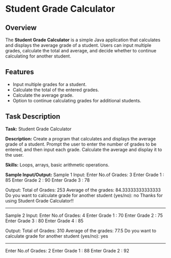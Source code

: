 # Student Grade Calculator

## Overview
The **Student Grade Calculator** is a simple Java application that calculates and displays the average grade of a student. Users can input multiple grades, calculate the total and average, and decide whether to continue calculating for another student.

## Features
- Input multiple grades for a student.
- Calculate the total of the entered grades.
- Calculate the average grade.
- Option to continue calculating grades for additional students.

## Task Description
**Task:** Student Grade Calculator

**Description:** Create a program that calculates and displays the average grade of a student. Prompt the user to enter the number of grades to be entered, and then input each grade. Calculate the average and display it to the user.

**Skills:** Loops, arrays, basic arithmetic operations.

**Sample Input/Output:** 
Sample 1
Input:
Enter No.of Grades: 3
Enter Grade 1 : 85
Enter Grade 2 : 90
Enter Grade 3 : 78

Output:
Total of Grades: 253
Average of the grades: 84.33333333333333
Do you want to calculate grade for another student (yes/no): no
Thanks for using Student Grade Calculator!!
*****************************************************************
Sample 2
Input:
Enter No.of Grades: 4
Enter Grade 1 : 70
Enter Grade 2 : 75
Enter Grade 3 : 80
Enter Grade 4 : 85

Output:
Total of Grades: 310
Average of the grades: 77.5
Do you want to calculate grade for another student (yes/no): yes
*****************************************************************
Enter No.of Grades: 2
Enter Grade 1 : 88
Enter Grade 2 : 92
